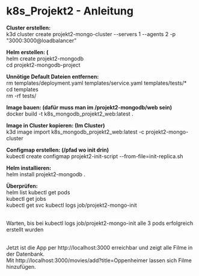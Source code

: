 # k8s_Projekt2 - Anleitung

**Cluster erstellen:**<br>
k3d cluster create projekt2-mongo-cluster --servers 1 --agents 2 -p "3000:3000@loadbalancer"

**Helm erstellen: (**<br>
helm create projekt2-mongodb<br>
cd projekt2-mongodb-project

**Unnötige Default Dateien entfernen:**<br>
rm templates/deployment.yaml templates/service.yaml templates/tests/*<br>
cd templates<br>
rm -rf tests/

**Image bauen: (dafür muss man im /projekt2-mongodb/web sein)**<br>
docker build -t k8s_mongodb_projekt2_web:latest .

**Image in Cluster kopieren: (Im Cluster)**<br>
k3d image import k8s_mongodb_projekt2_web:latest -c projekt2-mongo-cluster

**Configmap erstellen: (/pfad wo init drin)**<br>
kubectl create configmap projekt2-init-script --from-file=init-replica.sh

**Helm installieren:**<br>
helm install projekt2-mongodb .  

**Überprüfen:**<br>
helm list
kubectl get pods<br>
kubectl get jobs<br>
kubectl get svc
kubectl logs job/projekt2-mongo-init <br><br>


Warten, bis bei kubectl logs job/projekt2-mongo-init alle 3 pods erfolgreich erstellt wurden<br><br>

Jetzt ist die App per http://localhost:3000 erreichbar und zeigt alle Filme in der Datenbank.<br>
Mit http://localhost:3000/movies/add?title=Oppenheimer lassen sich Filme hinzufügen.






